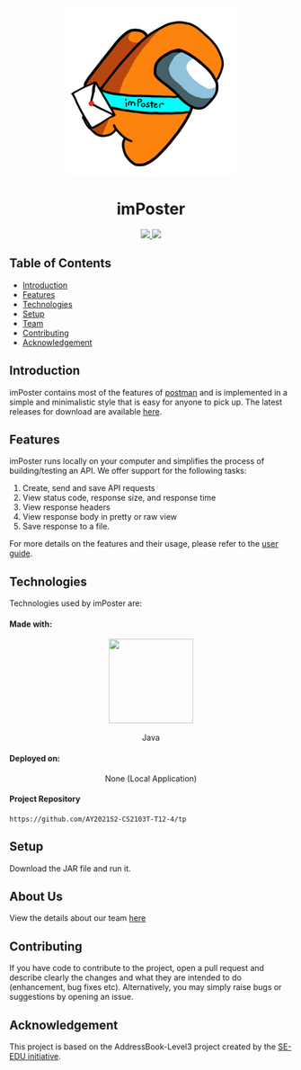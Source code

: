 <p align="center">
  <img src="docs/images/imPoster.png" width="300px" />
  <h1 align="center">imPoster</h1>
</p>

<p align="center">
  <a href="https://github.com/AY2021S2-CS2103T-T12-4/tp/actions"> <img src="https://github.com/AY2021S2-CS2103T-T12-4/tp/workflows/Java%20CI/badge.svg" /> </a>
  <a href="https://codecov.io/gh/AY2021S2-CS2103T-T12-4/tp"> <img src="https://codecov.io/gh/AY2021S2-CS2103T-T12-4/tp/branch/master/graph/badge.svg" /> </a>
</p>

## Table of Contents

- [Introduction](#introduction)
- [Features](#features)
- [Technologies](#technologies)
- [Setup](#setup)
- [Team](#team)
- [Contributing](#contributing)
- [Acknowledgement](#Acknowledgement)

## Introduction

imPoster contains most of the features of [postman](https://www.postman.com/)
and is implemented in a simple and minimalistic style that is easy for anyone to
pick up. The latest releases for download are available
[here](https://github.com/AY2021S2-CS2103T-T12-4/tp/releases).

## Features

imPoster runs locally on your computer and simplifies the process of
building/testing an API. We offer support for the following tasks:

1. Create, send and save API requests
2. View status code, response size, and response time
3. View response headers
4. View response body in pretty or raw view
5. Save response to a file.

For more details on the features and their usage, please refer to the
[user guide](https://ay2021s2-cs2103t-t12-4.github.io/tp/UserGuide.html).

## Technologies

Technologies used by imPoster are:

#### Made with:

<p align="center">
  <img height="150" width="150" src="https://i.imgur.com/5zlrxVc.png"/>
</p>
<p align="center">
Java
</p>

#### Deployed on:

<p align="center">
None (Local Application)
</p>

#### Project Repository

```
https://github.com/AY2021S2-CS2103T-T12-4/tp
```

## Setup

Download the JAR file and run it.

<!-- To elaborate on in the future. -->

<!-- add pic here -->

## About Us

View the details about our team [here](docs/AboutUs.md)

## Contributing

If you have code to contribute to the project, open a pull request and describe
clearly the changes and what they are intended to do (enhancement, bug fixes
etc). Alternatively, you may simply raise bugs or suggestions by opening an
issue.

## Acknowledgement

This project is based on the AddressBook-Level3 project created by the [SE-EDU initiative](https://se-education.org).

